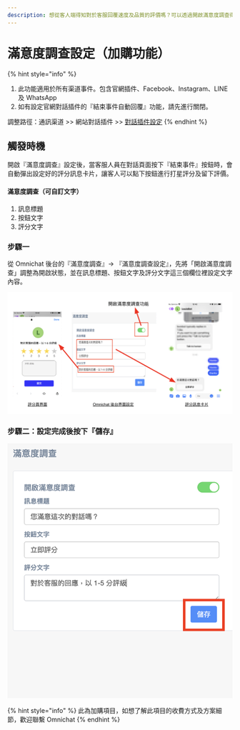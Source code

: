 ```yaml
---
description: 想從客人端得知對於客服回覆速度及品質的評價嗎？可以透過開啟滿意度調查得知喔！
---
```


# 滿意度調查設定（加購功能）

{% hint style="info" %}
1. 此功能適用於所有渠道事件。包含官網插件、Facebook、Instagram、LINE 及 WhatsApp
2. 如有設定官網對話插件的『結束事件自動回覆』功能，請先進行關閉。

&#x20;調整路徑：通訊渠道 >> 網站對話插件 >> [對話插件設定](https://docs.omnichat.ai/features/tong-xun-qu-dao/wang-zhan-dui-hua-cha-jian/webchat-setting)
{% endhint %}

## 觸發時機

開啟『滿意度調查』設定後，當客服人員在對話頁面按下『結束事件』按鈕時，會自動彈出設定好的評分訊息卡片，讓客人可以點下按鈕進行打星評分及留下評價。

#### **滿意度調查（可自訂文字）**

1. 訊息標題
2. 按鈕文字
3. 評分文字

### 步驟一

從 Omnichat 後台的『滿意度調查』→ 『滿意度調查設定』，先將「開啟滿意度調查」調整為開啟狀態，並在訊息標題、按鈕文字及評分文字這三個欄位裡設定文字內容。

![](<../../.gitbook/assets/截圖 2021-12-09 下午2.19.46.png>)

### 步驟二：設定完成後按下『儲存』

![](<../../.gitbook/assets/截圖 2021-12-09 下午2.22.30.png>)

{% hint style="info" %}
此為加購項目，如想了解此項目的收費方式及方案細節，歡迎聯繫 Omnichat
{% endhint %}
